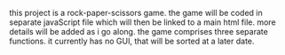 this project is a rock-paper-scissors game. the game will be coded in separate javaScript file which will then be linked to a main html file. more details will be added as i go along.
the game comprises three separate functions. it currently has no GUI, that will be sorted at a later date.